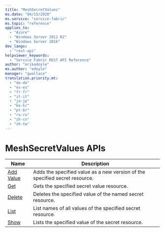 ```yaml
---
title: "MeshSecretValues"
ms.date: "04/15/2020"
ms.service: "service-fabric"
ms.topic: "reference"
applies_to: 
  - "Azure"
  - "Windows Server 2012 R2"
  - "Windows Server 2016"
dev_langs: 
  - "rest-api"
helpviewer_keywords: 
  - "Service Fabric REST API Reference"
author: "erikadoyle"
ms.author: "edoyle"
manager: "gwallace"
translation.priority.mt: 
  - "de-de"
  - "es-es"
  - "fr-fr"
  - "it-it"
  - "ja-jp"
  - "ko-kr"
  - "pt-br"
  - "ru-ru"
  - "zh-cn"
  - "zh-tw"
---
```

# MeshSecretValues APIs

| Name | Description |
| --- | --- |
| [Add Value](sfclient-v71-api-meshsecretvalue_addvalue.md) | Adds the specified value as a new version of the specified secret resource.<br/> |
| [Get](sfclient-v71-api-meshsecretvalue_get.md) | Gets the specified secret value resource.<br/> |
| [Delete](sfclient-v71-api-meshsecretvalue_delete.md) | Deletes the specified  value of the named secret resource.<br/> |
| [List](sfclient-v71-api-meshsecretvalue_list.md) | List names of all values of the specified secret resource.<br/> |
| [Show](sfclient-v71-api-meshsecretvalue_show.md) | Lists the specified value of the secret resource.<br/> |

